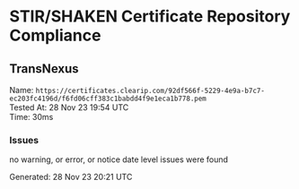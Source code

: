 # STIR/SHAKEN Certificate Repository Compliance

## TransNexus

Name: `https://certificates.clearip.com/92df566f-5229-4e9a-b7c7-ec203fc4196d/f6fd06cff383c1babdd4f9e1eca1b778.pem`\
Tested At: 28 Nov 23 19:54 UTC\
Time: 30ms

### Issues

no warning, or error, or notice date level issues were found

Generated: 28 Nov 23 20:21 UTC
